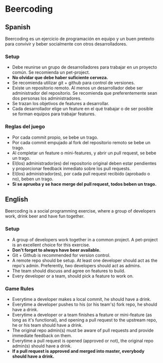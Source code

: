 # Beercoding

## Spanish
Beercoding es un ejercicio de programación en equipo y un buen pretexto para convivir y beber socialmente con otros desarrolladores.

### Setup
* Debe reunirse un grupo de desarrolladores para trabajar en un proyecto común. Se recomienda un pet-project.
* __No olvidar que debe haber suficiente cerveza.__
* Se recomienda utilizar git + github para control de versiones.
* Existe un repositorio remoto. Al menos un desarrollador debe ser administrador del repositorio. Se recomienda que preferentemente sean dos personas los administradores.
* Se trazan los objetivos de features a desarrollar.
* Cada desarrollador elige un feature en el qué trabajar o de ser posible se forman equipos para trabajar features.

### Reglas del juego
* Por cada commit propio, se bebe un trago.
* Por cada commit empujado al fork del repositorio remoto se bebe un trago.
* Al completar un feature o mini-features, y abrir un pull request, se bebe un trago.
* El(los) administrador(es) del repositorio original deben estar pendientes y proporcionar feedback inmediato sobre los pull requests.
* El(los) administrador(es), por cada pull request recibido (aprobado o no), beben un trago.
* __Si se aprueba y se hace merge del pull request, todos beben un trago.__


## English
Beercoding is a social programming exercise, where a group of developers work, drink beer and have fun together.

### Setup
* A group of developers work together in a common project. A pet-project is an excellent choice for this exercise.
* __Don't forget to always have beer available.__
* Git + Github is recommended for version control.
* A remote repo should be setup. At least one developer should act as the repo's admin. Preferently, two developers should act as admins.
* The team should discuss and agree on features to build.
* Every developer or a team, should pick a feature to work on.

### Game Rules
* Everytime a developer makes a local commit, he should have a drink.
* Everytime a developer pushes to his (or his team's) fork repo, he should have a drink.
* Everytime a developer or a team finishes a feature or mini-feature (as long as it's functional), and opening a pull request to the upstream repo, he or his team should have a drink.
* The original repo admin(s) must be aware of pull requests and provide immediate feedback on them.
* Everytime a pull request is opened (approved or not), the original repo admin(s) should have a drink.
* __If a pull request is approved and merged into master, everybody should have a drink.__
